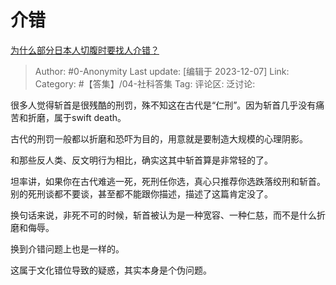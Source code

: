 # 介错
[为什么部分日本人切腹时要找人介错？](https://www.zhihu.com/question/62078518/answer/3317116100)

> Author: #0-Anonymity
> Last update: [编辑于 2023-12-07]
> Link:
> Category: #【答集】/04-社科答集 
> Tag: 
> 评论区:
> 泛讨论:

很多人觉得斩首是很残酷的刑罚，殊不知这在古代是“仁刑”。因为斩首几乎没有痛苦和折磨，属于swift death。

古代的刑罚一般都以折磨和恐吓为目的，用意就是要制造大规模的心理阴影。

和那些反人类、反文明行为相比，确实这其中斩首算是非常轻的了。

坦率讲，如果你在古代难逃一死，死刑任你选，真心只推荐你选跌落绞刑和斩首。别的死刑谈都不要谈，甚至都不能跟你描述，描述了这篇肯定没了。

换句话来说，非死不可的时候，斩首被认为是一种宽容、一种仁慈，而不是什么折磨和侮辱。

换到介错问题上也是一样的。

这属于文化错位导致的疑惑，其实本身是个伪问题。